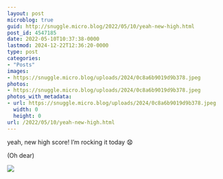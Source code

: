 ```yaml
---
layout: post
microblog: true
guid: http://snuggle.micro.blog/2022/05/10/yeah-new-high.html
post_id: 4547185
date: 2022-05-10T10:37:38-0000
lastmod: 2024-12-22T12:36:20-0000
type: post
categories:
- "Posts"
images:
- https://snuggle.micro.blog/uploads/2024/0c8a6b9019d9b378.jpeg
photos:
- https://snuggle.micro.blog/uploads/2024/0c8a6b9019d9b378.jpeg
photos_with_metadata:
- url: https://snuggle.micro.blog/uploads/2024/0c8a6b9019d9b378.jpeg
  width: 0
  height: 0
url: /2022/05/10/yeah-new-high.html
---
```

<p>yeah, new high score! I’m rocking it today 😧</p><p>(Oh dear)</p>

<img src="uploads/2024/0c8a6b9019d9b378.jpeg">
